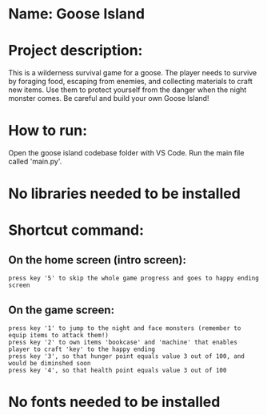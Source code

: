 # Name: Goose Island

# Project description:
This is a wilderness survival game for a goose. The player needs to survive by 
foraging food, escaping from enemies, and collecting materials to craft new items. 
Use them to protect yourself from the danger when the night monster comes. 
Be careful and build your own Goose Island!

# How to run:
Open the goose island codebase folder with VS Code. Run the main file called 'main.py'. 

# No libraries needed to be installed

# Shortcut command: 
## On the home screen (intro screen):
    press key '5' to skip the whole game progress and goes to happy ending screen
## On the game screen:
    press key '1' to jump to the night and face monsters (remember to equip items to attack them!)
    press key '2' to own items 'bookcase' and 'machine' that enables player to craft 'key' to the happy ending
    press key '3', so that hunger point equals value 3 out of 100, and would be diminshed soon
    press key '4', so that health point equals value 3 out of 100

# No fonts needed to be installed
